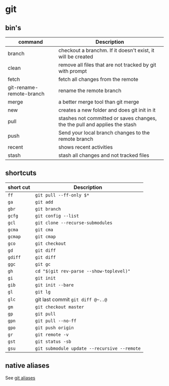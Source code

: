 # git

## bin's

| command  | Description |
| ------------- | ------------- |
| branch | checkout a branchm. If it doesn't exist, it will be created  |
| clean | remove all files that are not tracked by git with prompt |
| fetch | fetch all changes from the remote |
| git-rename-remote-branch | rename the remote branch |
| merge | a better merge tool than git merge |
| new | creates a new folder and does git init in it |
| pull | stashes not committed or saves changes, the the pull and applies the stash |
| push | Send your local branch changes to the remote branch |
| recent | shows recent activities |
| stash | stash all changes and not tracked files |

## shortcuts

| short cut  | Description |
| ------------- | ------------- |
| `ff` | `git pull --ff-only $*` |
| `ga` | `git add`|
| `gbr` | `git branch` |
| `gcfg` | `git config --list` |
| `gcl` | `git clone --recurse-submodules` |
| `gcma` | `git cma` |
| `gcmap` | `git cmap` |
| `gco` | `git checkout` |
| `gd` | `git diff` |
| `gdiff` | `git diff` |
| `ggc` | `git gc` |
| `gh` | `cd "$(git rev-parse --show-toplevel)"` |
| `gi` | `git init` |
| `gib` | `git init --bare` |
| `gl` | `git lg` |
| `glc` | git last commit `git diff @~..@` |
| `gm` | `git checkout master` |
| `gp` | `git pull` |
| `gpn` | `git pull --no-ff` |
| `gpo` | `git push origin` |
| `gr` | `git remote -v` |
| `gst` | `git status -sb` |
| `gsu` | `git submodule update --recursive --remote` |

## native aliases

See [git aliases](git/aliases.ini#L2-L53)
